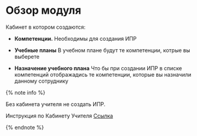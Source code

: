 # Обзор модуля

Кабинет в котором создаются:

- **Компетенции.** Необходимы для создания ИПР

- **Учебные планы** В учебном плане будут те компетенции, котрые вы выберете

- **Назначение учебного плана** Что бы при создании ИПР в списке компетенций отображадись те компетенции, которые вы назначили данному сотруднику

{% note info %}

Без кабинета учителя не создать ИПР.

Инструкция по Кабинету Учителя [Ссылка](ссылка "текст_подсказки")

{% endnote %}
